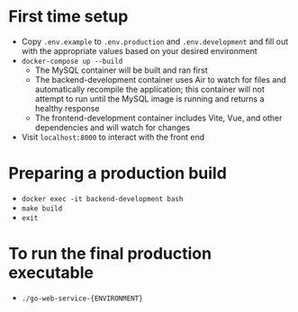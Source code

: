 # First time setup

- Copy `.env.example` to `.env.production` and `.env.development` and fill out with the appropriate values based on your
  desired environment
- `docker-compose up --build`
    - The MySQL container will be built and ran first
    - The backend-development container uses Air to watch for files and automatically recompile the application; this container
      will not attempt to run until the MySQL image is running and returns a healthy response
    - The frontend-development container includes Vite, Vue, and other dependencies and will watch for changes
- Visit `localhost:8000` to interact with the front end

# Preparing a production build

- `docker exec -it backend-development bash`
- `make build`
- `exit`

# To run the final production executable

- `./go-web-service-{ENVIRONMENT}`
